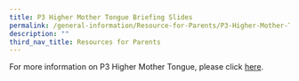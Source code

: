 ```yaml
---
title: P3 Higher Mother Tongue Briefing Slides
permalink: /general-information/Resource-for-Parents/P3-Higher-Mother-Tongue-Briefing-Slides/
description: ""
third_nav_title: Resources for Parents
---
```

For more information on P3 Higher Mother Tongue, please click [here](/files/Resource%20for%20Parents/P3%20HMTL%20Briefing%20Slides/P3%20HMTL_Briefing%20Slides%20for%20parents%20_updated%2021%20Oct%202022.pdf).